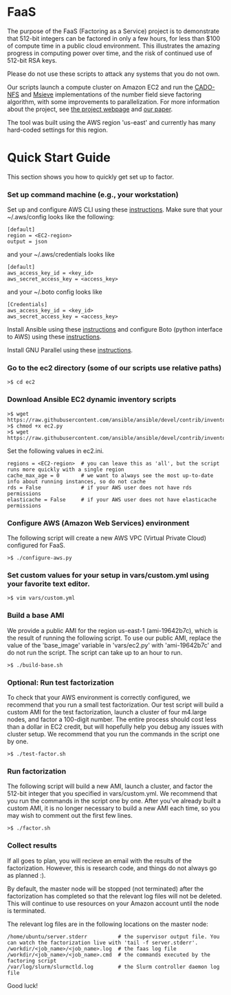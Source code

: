 # FaaS
The purpose of the FaaS (Factoring as a Service) project is to demonstrate that 512-bit integers can be factored in only a few hours, for less than $100 of compute time in a public cloud environment.  This illustrates the amazing progress in computing power over time, and the risk of continued use of 512-bit RSA keys.

Please do not use these scripts to attack any systems that you do not own.

Our scripts launch a compute cluster on Amazon EC2 and run the [CADO-NFS](http://cado-nfs.gforge.inria.fr/) and [Msieve](http://sourceforge.net/projects/msieve/) implementations of the number field sieve factoring algorithm, with some improvements to parallelization. For more information about the project, see [the project webpage](https://seclab.upenn.edu/projects/faas/) and [our paper](https://seclab.upenn.edu/projects/faas/faas.pdf).

The tool was built using the AWS region 'us-east' and currently has many hard-coded settings for this region.

# Quick Start Guide
This section shows you how to quickly get set up to factor. 

### Set up command machine (e.g., your workstation)
Set up and configure AWS CLI using these [instructions](http://docs.aws.amazon.com/cli/latest/userguide/cli-chap-getting-set-up.html).
Make sure that your ~/.aws/config looks like the following:

    [default]
    region = <EC2-region>
    output = json

and your ~/.aws/credentials looks like

    [default]
    aws_access_key_id = <key_id>
    aws_secret_access_key = <access_key>

and your ~/.boto config looks like

    [Credentials]
    aws_access_key_id = <key_id>
    aws_secret_access_key = <access_key>

Install Ansible using these [instructions](http://docs.ansible.com/ansible/intro_installation.html#installation) and configure Boto (python interface to AWS) using these [instructions](http://docs.ansible.com/ansible/intro_dynamic_inventory.html#example-aws-ec2-external-inventory-script).

Install GNU Parallel using these [instructions](http://www.gnu.org/software/parallel/).

### Go to the ec2 directory (some of our scripts use relative paths)

    >$ cd ec2

### Download Ansible EC2 dynamic inventory scripts

    >$ wget https://raw.githubusercontent.com/ansible/ansible/devel/contrib/inventory/ec2.py
    >$ chmod +x ec2.py
    >$ wget https://raw.githubusercontent.com/ansible/ansible/devel/contrib/inventory/ec2.ini

Set the following values in ec2.ini.

    regions = <EC2-region>  # you can leave this as 'all', but the script runs more quickly with a single region
    cache_max_age = 0       # we want to always see the most up-to-date info about running instances, so do not cache
    rds = False             # if your AWS user does not have rds permissions
    elasticache = False     # if your AWS user does not have elasticache permissions

### Configure AWS (Amazon Web Services) environment
The following script will create a new AWS VPC (Virtual Private Cloud) configured for FaaS. 

    >$ ./configure-aws.py

### Set custom values for your setup in vars/custom.yml using your favorite text editor.

    >$ vim vars/custom.yml

### Build a base AMI
We provide a public AMI for the region us-east-1 (ami-19642b7c), which is the result of running the following script. To use our public AMI, replace the value of the 'base\_image' variable in 'vars/ec2.py' with 'ami-19642b7c' and do not run the script. The script can take up to an hour to run.

    >$ ./build-base.sh

### Optional: Run test factorization
To check that your AWS environment is correctly configured, we recommend that you run a small test factorization. Our test script will build a custom AMI for the test factorization, launch a cluster of four m4.large nodes, and factor a 100-digit number. The entire process should cost less than a dollar in EC2 credit, but will hopefully help you debug any issues with cluster setup. We recommend that you run the commands in the script one by one.

    >$ ./test-factor.sh

### Run factorization
The following script will build a new AMI, launch a cluster, and factor the 512-bit integer that you specified in vars/custom.yml. We recommend that you run the commands in the script one by one. After you've already built a custom AMI, it is no longer necessary to build a new AMI each time, so you may wish to comment out the first few lines.

    >$ ./factor.sh

### Collect results
If all goes to plan, you will recieve an email with the results of the factorization. However, this is research code, and things do not always go as planned :).  

By default, the master node will be stopped (not terminated) after the factorization has completed so that the relevant log files will not be deleted. This will continue to use resources on your Amazon account until the node is terminated. 

The relevant log files are in the following locations on the master node:
    
    /home/ubuntu/server.stderr          # the supervisor output file. You can watch the factorization live with 'tail -f server.stderr'.
    /workdir/<job_name>/<job_name>.log  # the faas log file
    /workdir/<job_name>/<job_name>.cmd  # the commands executed by the factoring script
    /var/log/slurm/slurmctld.log        # the Slurm controller daemon log file

Good luck! 
